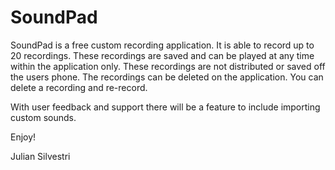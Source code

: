 # SoundPad

SoundPad is a free custom recording application.
It is able to record up to 20 recordings. These recordings are saved and can be played at any time within the application only. 
These recordings are not distributed or saved off the users phone. 
The recordings can be deleted on the application. You can delete a recording and re-record. 

With user feedback and support there will be a feature to include importing custom sounds. 

Enjoy!

Julian Silvestri 
